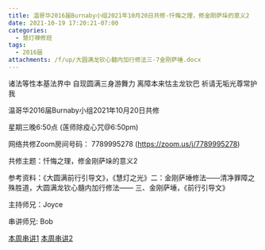```yaml
---
title: 温哥华2016届Burnaby小组2021年10月20日共修-忏悔之理，修金刚萨垛的意义2
date: 2021-10-19 17:20:21-07:00
categories:
  - 慧灯禅修班
tags:
  - 2016届
attachments: /f/up/大圆满龙钦心髓内加行修法三-7金刚萨埵.docx
---
```

诸法等性本基法界中 自现圆满三身游舞力 离障本来怙主龙钦巴 祈请无垢光尊常护我

温哥华2016届Burnaby小组2021年10月20日共修 

星期三晚6:50点 (莲师除疫心咒@6:50pm)

网络共修Zoom房间号码： 7789995278 (<https://zoom.us/j/7789995278>)

共修主题：忏悔之理，修金刚萨垛的意义2

参考资料：《大圆满前行引导文》，《慧灯之光》二：金刚萨埵修法——清净罪障之殊胜道，大圆满龙钦心髓内加行修法—— 三、金刚萨埵，《前行引导文》

主持师兄：Joyce

串讲师兄: Bob

[本周串讲1](https://s3.ap-northeast-1.wasabisys.com/hdcx/hdv/f/up/金刚萨埵百字明涵义解释.docx)
[本周串讲2](https://s3.ap-northeast-1.wasabisys.com/hdcx/hdv/f/up/大圆满龙钦心髓内加行修法三-7金刚萨埵.docx)